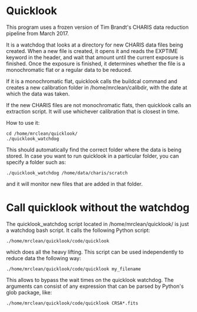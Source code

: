 # Quicklook

This program uses a frozen version of Tim Brandt's CHARIS data reduction pipeline from March 2017.

It is a watchdog that looks at a directory for new CHARIS data files being created. When a new file is created, it opens it and reads the EXPTIME keyword in the header, and wait that amount until the current exposure is finished. Once the exposure is finished, it determines whether the file is a monochromatic flat or a regular data to be reduced. 

If it is a monochromatic flat, quicklook calls the buildcal command and creates a new calibration folder in /home/mrclean/calibdir, with the date at which the data was taken.

If the new CHARIS files are not monochromatic flats, then quicklook calls an extraction script. It will use whichever calibration that is closest in time.

How to use it:

```
cd /home/mrclean/quicklook/
./quicklook_watchdog
```

This should automatically find the correct folder where the data is being stored. In case you want to run quicklook in a particular folder, you can specify a folder such as:

```
./quicklook_watchdog /home/data/charis/scratch
```

and it will monitor new files that are added in that folder.
 
# Call quicklook without the watchdog
 
The quicklook_watchdog script located in /home/mrclean/quicklook/ is just a watchdog bash script. It calls the following Python script:
 
```
./home/mrclean/quicklook/code/quicklook
```
which does all the heavy lifting. This script can be used independently to reduce data the following way:

```
./home/mrclean/quicklook/code/quicklook my_filename
```

This allows to bypass the wait times on the quicklook watchdog. The arguments can consist of any expression that can be parsed by Python's glob package, like:

```
./home/mrclean/quicklook/code/quicklook CRSA*.fits
```
